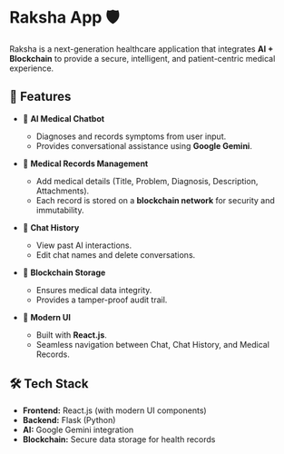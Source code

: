# Raksha App 🛡️  

Raksha is a next-generation healthcare application that integrates **AI + Blockchain** to provide a secure, intelligent, and patient-centric medical experience.  

## 🚀 Features  

- 🤖 **AI Medical Chatbot**  
  - Diagnoses and records symptoms from user input.  
  - Provides conversational assistance using **Google Gemini**.  

- 📝 **Medical Records Management**  
  - Add medical details (Title, Problem, Diagnosis, Description, Attachments).  
  - Each record is stored on a **blockchain network** for security and immutability.  

- 💬 **Chat History**  
  - View past AI interactions.  
  - Edit chat names and delete conversations.  

- 🔐 **Blockchain Storage**  
  - Ensures medical data integrity.  
  - Provides a tamper-proof audit trail.  

- 🎨 **Modern UI**  
  - Built with **React.js**.  
  - Seamless navigation between Chat, Chat History, and Medical Records.  

## 🛠️ Tech Stack  

- **Frontend:** React.js (with modern UI components)  
- **Backend:** Flask (Python)  
- **AI:** Google Gemini integration  
- **Blockchain:** Secure data storage for health records  
